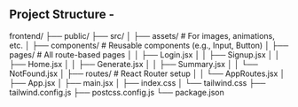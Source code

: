 ## Project Structure -
frontend/
├── public/
├── src/
│   ├── assets/              # For images, animations, etc.
│   ├── components/          # Reusable components (e.g., Input, Button)
│   ├── pages/               # All route-based pages
│   │   ├── Login.jsx
│   │   ├── Signup.jsx
│   │   ├── Home.jsx
│   │   ├── Generate.jsx
│   │   ├── Summary.jsx
│   │   └── NotFound.jsx
│   ├── routes/              # React Router setup
│   │   └── AppRoutes.jsx
│   ├── App.jsx
│   ├── main.jsx
│   ├── index.css
│   └── tailwind.css
├── tailwind.config.js
├── postcss.config.js
└── package.json
